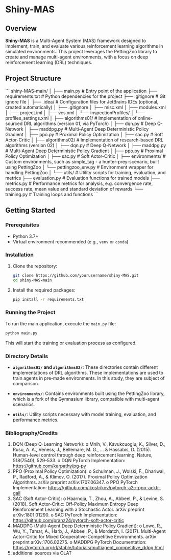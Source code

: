 # Shiny-MAS

## Overview

**Shiny-MAS** is a Multi-Agent System (MAS) framework designed to implement, train, and evaluate various reinforcement learning algorithms in simulated environments. This project leverages the PettingZoo library to create and manage multi-agent environments, with a focus on deep reinforcement learning (DRL) techniques.

## Project Structure

\```
shiny-MAS-main/
│
├── main.py                      # Entry point of the application
├── requirements.txt             # Python dependencies for the project
├── .gitignore                   # Git ignore file
│
├── .idea/                       # Configuration files for JetBrains IDEs (optional, created automatically)
│   ├── .gitignore
│   ├── misc.xml
│   ├── modules.xml
│   ├── project.iml
│   ├── vcs.xml
│   └── inspectionProfiles/
│       └── profiles_settings.xml
│
├── algorithms01/                # Implementation of online-sourced DRL algorithms (version 01, via PyTorch)
│   ├── dqn.py                   # Deep Q-Network
│   ├── maddpg.py                # Multi-Agent Deep Deterministic Policy Gradient
│   ├── ppo.py                   # Proximal Policy Optimization
│   ├── sac.py                   # Soft Actor-Critic
│
├── algorithms02/                # Implementation of research-based DRL algorithms (version 02)
│   ├── dqn.py                   # Deep Q-Network
│   ├── maddpg.py                # Multi-Agent Deep Deterministic Policy Gradient
│   ├── ppo.py                   # Proximal Policy Optimization
│   ├── sac.py                   # Soft Actor-Critic
│
├── environments/                # Custom environments, such as simple_tag - a hunter-prey-scenario, built using PettingZoo
│   └── pettingzoo_env.py        # Environment wrapper for handling PettingZoo
│
└── utils/                       # Utility scripts for training, evaluation, and metrics
    ├── evaluation.py            # Evaluation functions for trained models
    ├── metrics.py               # Performance metrics for analysis, e.g. convergence rate, success rate, mean value and standard deviation of rewards
    └── training.py              # Training loops and functions
\```

## Getting Started

### Prerequisites

- Python 3.7+
- Virtual environment recommended (e.g., `venv` or `conda`)

### Installation

1. Clone the repository:
   ```bash
   git clone https://github.com/yourusername/shiny-MAS.git
   cd shiny-MAS-main
   ```

2. Install the required packages:
   ```bash
   pip install -r requirements.txt
   ```

### Running the Project

To run the main application, execute the `main.py` file:

```bash
python main.py
```

This will start the training or evaluation process as configured.

### Directory Details

- **`algorithms01/` and `algorithms02/`**: These directories contain different implementations of DRL algorithms. These implementations are used to train agents in pre-made environments. In this study, they are subject of comparison.

- **`environments/`**: Contains environments built using the PettingZoo library, which is a fork of the Gymnasium library, compatible with multi-agent scenarios.

- **`utils/`**: Utility scripts necessary with model training, evaluation, and performance metrics.

### Bibliography/Credits

1.	DQN (Deep Q-Learning Network):
o	Mnih, V., Kavukcuoglu, K., Silver, D., Rusu, A. A., Veness, J., Bellemare, M. G., ... & Hassabis, D. (2015). Human-level control through deep reinforcement learning. Nature, 518(7540), 529-533.
o	DQN PyTorch Implementation: https://github.com/karpathy/pg-py
2.	PPO (Proximal Policy Optimization):
o	Schulman, J., Wolski, F., Dhariwal, P., Radford, A., & Klimov, O. (2017). Proximal Policy Optimization Algorithms. arXiv preprint arXiv:1707.06347.
o	PPO PyTorch Implementation: https://github.com/ikostrikov/pytorch-a2c-ppo-acktr-gail
3.	SAC (Soft Actor-Critic):
o	Haarnoja, T., Zhou, A., Abbeel, P., & Levine, S. (2018). Soft Actor-Critic: Off-Policy Maximum Entropy Deep Reinforcement Learning with a Stochastic Actor. arXiv preprint arXiv:1801.01290.
o SAC PyTorch Implementation: https://github.com/pranz24/pytorch-soft-actor-critic
4.	MADDPG (Multi-Agent Deep Deterministic Policy Gradient):
o	Lowe, R., Wu, Y., Tamar, A., Harb, J., Abbeel, P., & Mordatch, I. (2017). Multi-Agent Actor-Critic for Mixed Cooperative-Competitive Environments. arXiv preprint arXiv:1706.02275.
o	MADDPG PyTorch Documentation: https://pytorch.org/rl/stable/tutorials/multiagent_competitive_ddpg.html
5. additional sources via OLAT 
